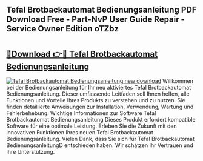 ## Tefal Brotbackautomat Bedienungsanleitung PDF Download Free - Part-NvP User Guide Repair - Service Owner Edition oTZbz

# <h2><a href="http://df1vg2d.blite.top/?on=Tefal+Brotbackautomat+Bedienungsanleitung">🔗Download 👉🔴 Tefal Brotbackautomat Bedienungsanleitung</a></h2>

[![Tefal Brotbackautomat Bedienungsanleitung new download](https://i.imgur.com/lujVjoI.png)](http://df1vg2d.blite.top/?on=Tefal+Brotbackautomat+Bedienungsanleitung)
Willkommen bei der Bedienungsanleitung für Ihr neu aktiviertes Tefal Brotbackautomat Bedienungsanleitung. Dieser umfassende Leitfaden soll Ihnen helfen, alle Funktionen und Vorteile Ihres Produkts zu verstehen und zu nutzen. Sie finden detaillierte Anweisungen zur Installation, Verwendung, Wartung und Fehlerbehebung. Wichtige Informationen zur Software Tefal Brotbackautomat Bedienungsanleitung Dieses Produkt erfordert kompatible Software für eine optimale Leistung. Erleben Sie die Zukunft mit den innovativen Funktionen Ihres neuen Tefal Brotbackautomat Bedienungsanleitung. Vielen Dank, dass Sie sich für Tefal Brotbackautomat BedienungsanleitungD entschieden haben. Wir schätzen Ihr Vertrauen und Ihre Unterstützung.
